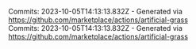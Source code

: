 Commits: 2023-10-05T14:13:13.832Z - Generated via https://github.com/marketplace/actions/artificial-grass
<br>
Commits: 2023-10-05T14:13:13.832Z - Generated via https://github.com/marketplace/actions/artificial-grass
<br>
